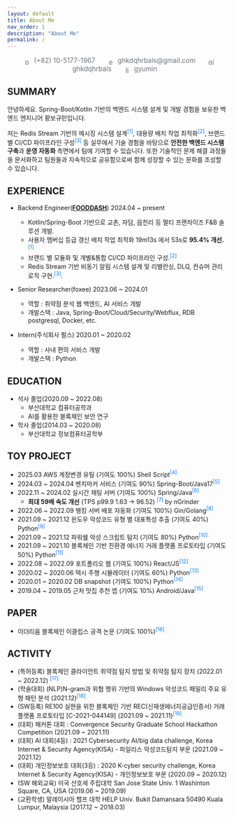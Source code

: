 ```yaml
---
layout: default
title: About Me
nav_order: 1
description: "About Me"
permalink: /
---
```


<p style="color:#6c757d; font-size:0.95rem; margin-bottom:1rem; text-align:center;">
  <span style="margin:0 12px;">
    <img src="https://cdn.jsdelivr.net/npm/@fortawesome/fontawesome-free@6.5.2/svgs/solid/phone.svg" alt="phone" style="height:1em;vertical-align:middle;filter:grayscale(1);margin-right:4px;">
    (+82) 10-5177-1967
  </span>
  <span style="margin:0 12px;">
    <img src="https://cdn.jsdelivr.net/npm/@fortawesome/fontawesome-free@6.5.2/svgs/solid/envelope.svg" alt="email" style="height:1em;vertical-align:middle;filter:grayscale(1);margin-right:4px;">
    <a href="mailto:ghkdqhrbals@gmail.com" style="color:#6c757d; text-decoration:none;">ghkdqhrbals@gmail.com</a>
  </span>
  <span style="margin:0 12px;">
    <img src="https://cdn.jsdelivr.net/gh/simple-icons/simple-icons/icons/github.svg" alt="github" style="height:1em;vertical-align:middle;filter:grayscale(1);margin-right:4px;">
    <a href="https://github.com/ghkdqhrbals" style="color:#6c757d; text-decoration:none;">ghkdqhrbals</a>
  </span>
  <span style="margin:0 12px;">
    <img src="https://cdn.jsdelivr.net/gh/simple-icons/simple-icons/icons/linkedin.svg" alt="linkedin" style="height:1em;vertical-align:middle;filter:grayscale(1);margin-right:4px;">
    <a href="https://www.linkedin.com/in/gyumin-hwangbo-92382218b/" style="color:#6c757d; text-decoration:none;">gyumin</a>
  </span>
</p>

## **SUMMARY**

안녕하세요. Spring-Boot/Kotlin 기반의 백엔드 시스템 설계 및 개발 경험을 보유한 백엔드 엔지니어 황보규민입니다.

저는 Redis Stream 기반의 메시징 시스템 설계<sup><a href="https://ghkdqhrbals.github.io/portfolios/docs/Java/30/" style="color:#007bff;text-decoration:none;">[1]</a></sup>, 대용량 배치 작업 최적화<sup><a href="https://ghkdqhrbals.github.io/portfolios/docs/Java/20/" style="color:#007bff; text-decoration:none;">[2]</a></sup>, 브랜드 별 CI/CD 파이프라인 구성<sup><a href="https://ghkdqhrbals.github.io/portfolios/docs/Java/25/" style="color:#007bff; text-decoration:none;">[3]</a></sup> 등 
실무에서 기술 경험을 바탕으로 **안전한 백엔드 시스템 구축**과 **운영 자동화** 측면에서 팀에  기여할 수 있습니다. 또한 기술적인 문제 해결 과정들을 문서화하고 팀원들과 지속적으로 공유함으로써 함께 성장할 수 있는 문화를 조성할 수 있습니다.

## **EXPERIENCE**
* Backend Engineer([**FOODDASH**](https://fooddash.co.kr/)) 2024.04 ~ present
  * Kotlin/Spring-Boot 기반으로 교촌, 자담, 읍천리 등 멀티 프랜차이즈 F&B 솔루션 개발.
  * 사용자 멤버십 등급 갱신 배치 작업 최적화 19m13s 에서 53s로 **95.4% 개선.**<sup><a href="https://ghkdqhrbals.github.io/portfolios/docs/Java/20/" style="color:#007bff; text-decoration:none;">[1]</a></sup>
  * 브랜드 별 모듈화 및 개별&통합 CI/CD 파이프라인 구성.<sup><a href="https://ghkdqhrbals.github.io/portfolios/docs/Java/25/" style="color:#007bff; text-decoration:none;">[2]</a></sup>
  * Redis Stream 기반 비동기 알림 시스템 설계 및 리밸런싱, DLQ, 컨슈머 관리 로직 구현.<sup><a href="https://ghkdqhrbals.github.io/portfolios/docs/Java/30/" style="color:#007bff;text-decoration:none;">[3]</a></sup>.

* Senior Researcher(foxee) 2023.06 ~ 2024.01
  * 역할 : 취약점 분석 웹 백엔드, AI 서비스 개발
  * 개발스택 : Java, Spring-Boot/Cloud/Security/Webflux, RDB postgresql, Docker, etc.
* Intern(주식회사 펄스) 2020.01 ~ 2020.02
  * 역할 : 사내 편의 서비스 개발
  * 개발스택 : Python

## **EDUCATION**

* 석사 졸업(2020.09 ~ 2022.08)
  * 부산대학교 컴퓨터공학과
  * AI를 활용한 블록체인 보안 연구
* 학사 졸업(2014.03 ~ 2020.08)
  * 부산대학교 정보컴퓨터공학부

## **TOY PROJECT**

* 2025.03 AWS 계정변경 유틸 (기여도 100%) Shell Script<sup><a href="https://ghkdqhrbals.github.io/portfolios/docs/Java/29/" style="color:#007bff; text-decoration:none;">[4]</a></sup>
* 2024.03 ~ 2024.04 벤치마커 서비스 (기여도 90%) Spring-Boot/Java17<sup><a href="https://github.com/backend-tech-forge/benchmark" style="color:#007bff; text-decoration:none;">[5]</a></sup>
* 2022.11 ~ 2024.02 실시간 채팅 서버 (기여도 100%) Spring/Java<sup><a href="https://ghkdqhrbals.github.io/portfolios/docs/project/" style="color:#007bff; text-decoration:none;">[6]</a></sup>
  * **최대 59배 속도 개선** (TPS p99.9 1.63	-> 96.52) <sup><a href="https://ghkdqhrbals.github.io/portfolios/docs/pf/" style="color:#007bff;text-decoration:none;">[7]</a></sup> by nGrinder
* 2022.06 ~ 2022.09 뱅킹 서버 배포 자동화 (기여도 100%) Gin/Golang<sup><a href="https://ghkdqhrbals.github.io/portfolios/docs/project2/" style="color:#007bff; text-decoration:none;">[8]</a></sup>
* 2021.09 ~ 2021.12 윈도우 악성코드 유형 별 대표특성 추출 (기여도 40%) Python<sup><a href="https://ghkdqhrbals.github.io/portfolios/docs/toy/toyp8/" style="color:#007bff; text-decoration:none;">[9]</a></sup>
* 2021.09 ~ 2021.12 파워쉘 악성 스크립트 탐지 (기여도 80%) Python<sup><a href="https://ghkdqhrbals.github.io/portfolios/docs/toy/toyp2/" style="color:#007bff; text-decoration:none;">[10]</a></sup>
* 2021.09 ~ 2021.10 블록체인 기반 친환경 에너지 거래 플랫폼 프로토타입 (기여도 50%) Python<sup><a href="https://ghkdqhrbals.github.io/portfolios/docs/toy/toyp4/" style="color:#007bff; text-decoration:none;">[11]</a></sup>
* 2022.08 ~ 2022.09 포트폴리오 웹 (기여도 100%) React/JS<sup><a href="https://ghkdqhrbals.github.io/portfolios/docs/toy/toyp6/" style="color:#007bff; text-decoration:none;">[12]</a></sup>
* 2020.02 ~ 2020.06 택시 주행 시뮬레이터 (기여도 60%) Python<sup><a href="https://ghkdqhrbals.github.io/portfolios/docs/toy/toyp7/" style="color:#007bff; text-decoration:none;">[13]</a></sup>
* 2020.01 ~ 2020.02 DB snapshot (기여도 100%) Python<sup><a href="https://ghkdqhrbals.github.io/portfolios/docs/toy/toyp1/" style="color:#007bff; text-decoration:none;">[14]</a></sup>
* 2019.04 ~ 2019.05 근처 맛집 추천 앱 (기여도 10%) Android/Java<sup><a href="https://ghkdqhrbals.github.io/portfolios/docs/toy/toyp5/" style="color:#007bff; text-decoration:none;">[15]</a></sup>

## **PAPER**

* 이더리움 블록체인 이클립스 공격 논문 (기여도 100%)<sup><a href="https://ghkdqhrbals.github.io/portfolios/docs/Blockchain/" style="color:#007bff; text-decoration:none;">[16]</a></sup>

## **ACTIVITY**

* (특허등록) 블록체인 클라이언트 취약점 탐지 방법 및 취약점 탐지 장치 (2022.01 ~ 2022.12) <sup><a href="https://patents.google.com/patent/KR20240019566A/ko" style="color:#007bff; text-decoration:none;">[17]</a></sup>
* (학술대회) (NLP)N-gram과 위협 행위 기반의 Windows 악성코드 패밀리 주요 유형 패턴 분석 (2021.12)<sup><a href="https://www.dbpia.co.kr/journal/articleDetail?nodeId=NODE11035874" style="color:#007bff; text-decoration:none;">[18]</a></sup>
* (SW등록) RE100 실현을 위한 블록체인 기반 REC(신재생에너지공급인증서) 거래 플랫폼 프로토타입 [C-2021-044149] (2021.09 ~ 2021.11)<sup><a href="https://www.ntis.go.kr/outcomes/popup/srchTotlSpwr.do?cmd=view&rstId=SNW-2021-00312106034&returnURI=null&pageCode=RI_SW_RST_DTL" style="color:#007bff; text-decoration:none;">[19]</a></sup>
* (대회) 해커톤 대회 : Convergence Security Graduate School Hackathon Competition (2021.09 ~ 2021.11)
* (대회) AI 대회(4등) : 2021 Cybersecurity AI/big data challenge, Korea Internet & Security Agency(KISA) - 파일리스 악성코드탐지 부문 (2021.09 ~ 2021.12)
* (대회) 개인정보보호 대회(3등) : 2020 K-cyber security challenge, Korea Internet & Security Agency(KISA) - 개인정보보호 부문 (2020.09 ~ 2020.12)
* (SW 해외교육) 미국 산호세 주립대학 San Jose State Univ. 1 Washinton Square, CA, USA (2019.06 ~ 2019.09)
* (교환학생) 말레이시아 헬프 대학 HELP Univ. Bukit Damansara 50490 Kuala Lumpur, Malaysia (2017.12 ~ 2018.03)